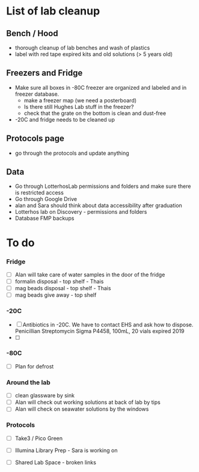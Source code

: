
# List of lab cleanup

## Bench / Hood
- thorough cleanup of lab benches and wash of plastics
- label with red tape expired kits and old solutions (> 5 years old)

## Freezers and Fridge
- Make sure all boxes in -80C freezer are organized and labeled and in freezer database. 
  - make a freezer map (we need a posterboard)
  - Is there still Hughes Lab stuff in the freezer?
  - check that the grate on the bottom is clean and dust-free  
- -20C and fridge needs to be cleaned up

## Protocols page
- go through the protocols and update anything

## Data
- Go through LotterhosLab permissions and folders and make sure there is restricted access
- Go through Google Drive
- alan and Sara should think about data accessibility after graduation
- Lotterhos lab on Discovery - permissions and folders
- Database FMP backups
 

# To do

### Fridge
- [ ] Alan will take care of water samples in the door of the fridge
- [ ] formalin disposal - top shelf - Thais
- [ ] mag beads disposal - top shelf - Thais
- [ ] mag beads give away - top shelf

### -20C
- [ ] Antibiotics in -20C. We have to contact EHS and ask how to dispose. Penicillian Streptomycin Sigma P4458, 100mL, 20 vials expired 2019
- [ ] 

### -80C
- [ ] Plan for defrost

### Around the lab
- [ ] clean glassware by sink
- [ ] Alan will check out working solutions at back of lab by tips
- [ ] Alan will check on seawater solutions by the windows

### Protocols
- [ ] Take3 / Pico Green
- [ ] Illumina Library Prep - Sara is working on
- [ ] Shared Lab Space - broken links

